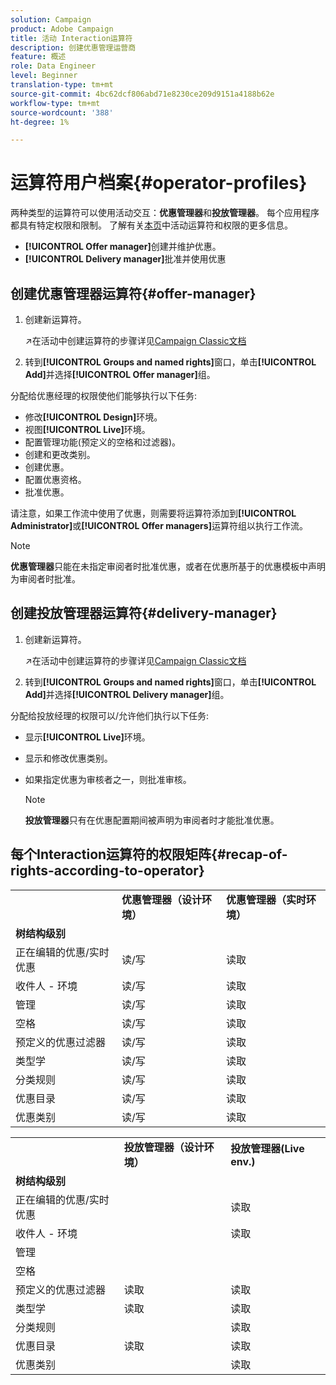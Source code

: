 ```yaml
---
solution: Campaign
product: Adobe Campaign
title: 活动 Interaction运算符
description: 创建优惠管理运营商
feature: 概述
role: Data Engineer
level: Beginner
translation-type: tm+mt
source-git-commit: 4bc62dcf806abd71e8230ce209d9151a4188b62e
workflow-type: tm+mt
source-wordcount: '388'
ht-degree: 1%

---
```



# 运算符用户档案{#operator-profiles}

两种类型的运算符可以使用活动交互：**优惠管理器**&#x200B;和&#x200B;**投放管理器**。 每个应用程序都具有特定权限和限制。 了解有关[本页](../start/permissions.md)中活动运算符和权限的更多信息。

* **[!UICONTROL Offer manager]**&#x200B;创建并维护优惠。
* **[!UICONTROL Delivery manager]**&#x200B;批准并使用优惠

## 创建优惠管理器运算符{#offer-manager}

1. 创建新运算符。

   :arrow_upper_right:在活动中创建运算符的步骤详见[Campaign Classic文档](https://experienceleague.adobe.com/docs/campaign-classic/using/getting-started/permissions/access-management-operators.html)

1. 转到&#x200B;**[!UICONTROL Groups and named rights]**&#x200B;窗口，单击&#x200B;**[!UICONTROL Add]**&#x200B;并选择&#x200B;**[!UICONTROL Offer manager]**&#x200B;组。

分配给优惠经理的权限使他们能够执行以下任务:

* 修改&#x200B;**[!UICONTROL Design]**&#x200B;环境。
* 视图&#x200B;**[!UICONTROL Live]**&#x200B;环境。
* 配置管理功能(预定义的空格和过滤器)。
* 创建和更改类别。
* 创建优惠。
* 配置优惠资格。
* 批准优惠。

请注意，如果工作流中使用了优惠，则需要将运算符添加到&#x200B;**[!UICONTROL Administrator]**&#x200B;或&#x200B;**[!UICONTROL Offer managers]**&#x200B;运算符组以执行工作流。

>[!NOTE]
>
>**优惠管理器**&#x200B;只能在未指定审阅者时批准优惠，或者在优惠所基于的优惠模板中声明为审阅者时批准。

## 创建投放管理器运算符{#delivery-manager}

1. 创建新运算符。

   :arrow_upper_right:在活动中创建运算符的步骤详见[Campaign Classic文档](https://experienceleague.adobe.com/docs/campaign-classic/using/getting-started/permissions/access-management-operators.html)

1. 转到&#x200B;**[!UICONTROL Groups and named rights]**&#x200B;窗口，单击&#x200B;**[!UICONTROL Add]**&#x200B;并选择&#x200B;**[!UICONTROL Delivery manager]**&#x200B;组。

分配给投放经理的权限可以/允许他们执行以下任务:

* 显示&#x200B;**[!UICONTROL Live]**&#x200B;环境。
* 显示和修改优惠类别。
* 如果指定优惠为审核者之一，则批准审核。

   >[!NOTE]
   >
   >**投放管理器**&#x200B;只有在优惠配置期间被声明为审阅者时才能批准优惠。

## 每个Interaction运算符的权限矩阵{#recap-of-rights-according-to-operator}

<table> 
 <tbody> 
  <tr> 
   <td> </td> 
   <td> <strong>优惠管理器（设计环境）</strong><br /> </td> 
   <td> <strong>优惠管理器（实时环境）</strong><br /> </td> 
  </tr> 
  <tr> 
   <td> <strong>树结构级别</strong><br /> </td> 
   <td> </td> 
   <td> </td> 
  </tr> 
  <tr> 
   <td> 正在编辑的优惠/实时优惠<br /> </td> 
   <td> 读/写<br /> </td> 
   <td> 读取<br /> </td> 
  </tr> 
  <tr> 
   <td> 收件人 - 环境<br /> </td> 
   <td> 读/写<br /> </td> 
   <td> 读取<br /> </td> 
  </tr> 
  <tr> 
   <td> 管理<br /> </td> 
   <td> 读/写<br /> </td> 
   <td> 读取<br /> </td> 
  </tr> 
  <tr> 
   <td> 空格<br /> </td> 
   <td> 读/写<br /> </td> 
   <td> 读取<br /> </td> 
  </tr> 
  <tr> 
   <td> 预定义的优惠过滤器<br /> </td> 
   <td> 读/写<br /> </td> 
   <td> 读取<br /> </td> 
  </tr> 
  <tr> 
   <td> 类型学<br /> </td> 
   <td> 读/写<br /> </td> 
   <td> 读取<br /> </td> 
  </tr> 
  <tr> 
   <td> 分类规则<br /> </td> 
   <td> 读/写<br /> </td> 
   <td> 读取<br /> </td> 
  </tr> 
  <tr> 
   <td> 优惠目录<br /> </td> 
   <td> 读/写<br /> </td> 
   <td> 读取<br /> </td> 
  </tr> 
  <tr> 
   <td> 优惠类别<br /> </td> 
   <td> 读/写<br /> </td> 
   <td> 读取<br /> </td> 
  </tr> 
 </tbody> 
</table>

<table> 
 <tbody> 
  <tr> 
   <td> </td> 
   <td> <strong>投放管理器（设计环境）</strong><br /> </td> 
   <td> <strong>投放管理器(Live env.)</strong><br /> </td> 
  </tr> 
  <tr> 
   <td> <strong>树结构级别</strong><br /> </td> 
   <td> </td> 
   <td> </td> 
  </tr> 
  <tr> 
   <td> 正在编辑的优惠/实时优惠<br /> </td> 
   <td> </td> 
   <td> 读取<br /> </td> 
  </tr> 
  <tr> 
   <td> 收件人 - 环境<br /> </td> 
   <td> </td> 
   <td> 读取<br /> </td> 
  </tr> 
  <tr> 
   <td> 管理<br /> </td> 
   <td> </td> 
   <td> </td> 
  </tr> 
  <tr> 
   <td> 空格<br /> </td> 
   <td> </td> 
   <td> </td> 
  </tr> 
  <tr> 
   <td> 预定义的优惠过滤器<br /> </td> 
   <td> 读取<br /> </td> 
   <td> 读取<br /> </td> 
  </tr> 
  <tr> 
   <td> 类型学<br /> </td> 
   <td> 读取<br /> </td> 
   <td> 读取<br /> </td> 
  </tr> 
  <tr> 
   <td> 分类规则<br /> </td> 
   <td> </td> 
   <td> 读取<br /> </td> 
  </tr> 
  <tr> 
   <td> 优惠目录<br /> </td> 
   <td> 读取<br /> </td> 
   <td> 读取<br /> </td> 
  </tr> 
  <tr> 
   <td> 优惠类别<br /> </td> 
   <td> </td> 
   <td> 读取<br /> </td> 
  </tr> 
 </tbody> 
</table>
